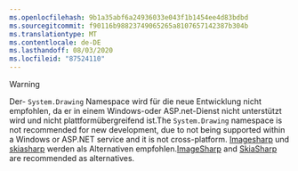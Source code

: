 ```yaml
---
ms.openlocfilehash: 9b1a35abf6a24936033e043f1b1454ee4d83bdbd
ms.sourcegitcommit: f90116b98823749065265a8107657142387b304b
ms.translationtype: MT
ms.contentlocale: de-DE
ms.lasthandoff: 08/03/2020
ms.locfileid: "87524110"
---
```

> [!WARNING]
> <span data-ttu-id="de92b-101">Der- `System.Drawing` Namespace wird für die neue Entwicklung nicht empfohlen, da er in einem Windows-oder ASP.net-Dienst nicht unterstützt wird und nicht plattformübergreifend ist.</span><span class="sxs-lookup"><span data-stu-id="de92b-101">The `System.Drawing` namespace is not recommended for new development, due to not being supported within a Windows or ASP.NET service and it is not cross-platform.</span></span> <span data-ttu-id="de92b-102">[Imagesharp](https://github.com/SixLabors/ImageSharp) und [skiasharp](https://github.com/mono/SkiaSharp) werden als Alternativen empfohlen.</span><span class="sxs-lookup"><span data-stu-id="de92b-102">[ImageSharp](https://github.com/SixLabors/ImageSharp) and [SkiaSharp](https://github.com/mono/SkiaSharp) are recommended as alternatives.</span></span>

